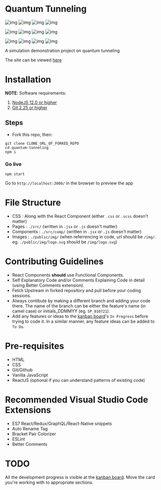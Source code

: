 # Quantum Tunneling

![img](https://img.shields.io/github/v/tag/resyfer/quantum-tunneling) ![img](https://img.shields.io/github/license/resyfer/quantum-tunneling?color=blueviolet) ![img](https://img.shields.io/github/contributors/resyfer/quantum-tunneling?color=green) ![img](https://img.shields.io/badge/Status-Work%20In%20Progress-orange)

![img](https://img.shields.io/badge/Node-^14.17.1-green) ![img](https://img.shields.io/github/package-json/dependency-version/resyfer/quantum-tunneling/react?color=blueviolet) ![img](https://img.shields.io/github/package-json/dependency-version/resyfer/quantum-tunneling/react-router-dom) ![img](https://img.shields.io/github/package-json/dependency-version/resyfer/quantum-tunneling/node-sass?color=4722df)

![img](https://img.shields.io/tokei/lines/github/resyfer/quantum-tunneling) ![img](https://img.shields.io/github/commit-activity/m/resyfer/quantum-tunneling) ![img](https://img.shields.io/github/repo-size/resyfer/quantum-tunneling) ![img](https://img.shields.io/website?url=https%3A%2F%2Fquantum-tunneling.netlify.app%2F)

A simulation demonstration project on quantum tunneling

The site can be viewed [here](https://quantum-tunneling.netlify.app/)

# Installation

**NOTE**: Software requirements:
  1) [NodeJS 12.0 or higher](https://nodejs.org/en/)
  2) [Git 2.25 or higher](https://git-scm.com/)

## Steps
- Fork this repo, then:
```
git clone CLONE_URL_OF_FORKED_REPO
cd quantum-tunneling
npm i
```

### Go live
```
npm start
```

Go to `http://localhost:3000/` in the browser to preview the app

# File Structure

- CSS : Along with the React Component (either `.css` or `.scss` doesn't matter)
- Pages : `./src/` (written in `.jsx` or `.js` doesn't matter)
- Components : `./src/comp/` (written in `.jsx` or `.js` doesn't matter)
- Images : `./public/img/` (when referrencing in code, url should be `/img/`. eg. `./public/img/logo.svg` should be `/img/logo.svg`)

# Contributing Guidelines

- React Components **should** use Functional Components.
- Self Explanatory Code and/or Comments Explaining Code in detail (using Better Comments extension).
- Fetch Upstream in forked repository and pull before your coding sessions.
- Always contibute by making a different branch and adding your code there. The name of the branch can be either the feature's name (in camel case) or initials_DDMMYY (eg. `SP_010721`).
- Add any features or ideas to the [kanban board](https://github.com/resyfer/quantum-tunneling/projects/1)'s `In Progress` before trying to code it. In a similar manner, any feature ideas can be added to `To Do`.

# Pre-requisites
- HTML
- CSS
- Git/Github
- Vanilla JavaScript
- ReactJS (optional if you can understand patterns of existing code)

# Recommended Visual Studio Code Extensions
- ES7 React/Redux/GraphQL/React-Native snippets
- Auto Rename Tag
- Bracket Pair Colorizer
- ESLint
- Better Comments

# TODO
All the development progress is visible at the [kanban board](https://github.com/resyfer/quantum-tunneling/projects/1). Move the card you're working with to appropriate sections.
